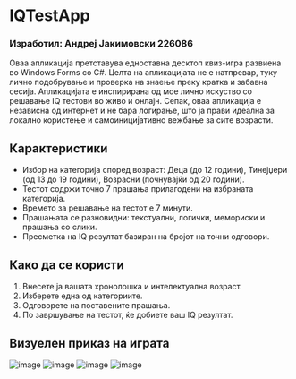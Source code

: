 # IQTestApp
### Изработил: Андреј Јакимовски 226086
Оваа апликација претставува едноставна десктоп квиз-игра развиена во Windows Forms со C#. Целта на апликацијата не е натпревар, туку лично подобрување и проверка на знаење преку кратка и забавна сесија. Апликацијата е инспирирана од мое лично искуство со решавање IQ тестови во живо и онлајн. Сепак, оваа апликација е независна од интернет и не бара логирање, што ја прави идеална за локално користење и самоиницијативно вежбање за сите возрасти.

## Карактеристики
- Избор на категорија според возраст: Деца (до 12 години), Тинејџери (од 13 до 19 години), Возрасни (почнувајќи од 20 години).
- Тестот содржи точно 7 прашања прилагодени на избраната категорија.
- Времето за решавање на тестот е 7 минути.
- Прашањата се разновидни: текстуални, логички, мемориски и прашања со слики.
- Пресметка на IQ резултат базиран на бројот на точни одговори.

## Како да се користи
1. Внесете ја вашата хронолошка и интелектуална возраст.
2. Изберете една од категориите.
3. Одговорете на поставените прашања.
4. По завршување на тестот, ќе добиете ваш IQ резултат.

## Визуелен приказ на играта
![image](https://github.com/user-attachments/assets/847efebb-397a-4328-8f87-c1c1bae1615b)
![image](https://github.com/user-attachments/assets/54d471a5-ba16-4794-b636-9c109400bea0)
![image](https://github.com/user-attachments/assets/9dc09ce7-b322-45f8-b42d-87dbf617b7e8)
![image](https://github.com/user-attachments/assets/9918c39a-5c84-44c4-8d4b-ea4daddd2ce9)
